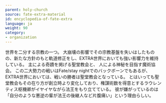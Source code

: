 ```yaml
---
parent: holy-church
source: fate-extra-material
id: encyclopedia-of-fate-extra
language: ja
weight: 90
category:
- organization
---
```


世界を二分する宗教の一つ。
大崩壊の影響でその宗教基盤を失いはしたものの、新たな方針のもと軌道修正をし、EXTRA世界においても強い影響力を維持している。
主による奇蹟を掲げる聖堂教会と、
人による神秘を目指す魔術協会。
この二大勢力の戦いはFate/stay nightでのバックボーンでもあるが、EXTRA世界においては、戦いの勝者は聖堂教会となっている。
とはいっても聖堂教会もその在り方が創立時より変化しており、権謀術数を得意とするラウレンティス枢機卿がイヤイヤながら法王をもり立てている。
彼が嫌がっているのは「自分のような悪逆の輩が法王の後継人など片腹痛い」という理由らしい。
